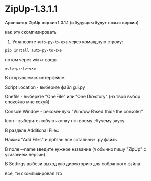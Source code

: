 # ZipUp-1.3.1.1
Архиватор ZipUp версия 1.3.1.1 (в будущем будут новые версии)

как это скомпилировать

1. Установите `auto-py-to-exe` через командную строку:

`pip install auto-py-to-exe`

потом через win+r введи:

`auto-py-to-exe`

В открывшемся интерфейсе:

Script Location - выберите файл gui.py

Onefile - выберите "One File" или "One Directory" (на твой выбор спокойно мне похуй)

Console Window - рекомендую "Window Based (hide the console)"

Icon - выберите любую иконку по твоему ебучему вкусу

В разделе Additional Files:

Нажми "Add Files" и добавь все остальные .py файлы

В поле --name введите нужное название (я обычно пишу "ZipUp" с указанием версии)

В Settings выбери выходную директорию для собранного файла

все, ты скомпилировал это
